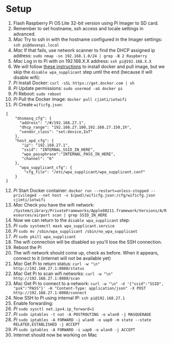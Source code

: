 # Setup

1) Flash Raspberry Pi OS Lite 32-bit version using Pi Imager to SD card.
2) Remember to set hostname, ssh access and locale settings in advanced.
3) *Mac* Try to ssh in with the hostname configured in the Imager settings: `ssh pi@davespi.local`
4) *Mac* If that fails, use network scanner to find the DHCP assigned ip address: `sudo nmap -sn 192.168.1.0/24 | grep -B 2 Raspberry`
5) *Mac* Log in to Pi with on 192.168.X.X address: `ssh pi@192.168.X.X` 
6) We will follow [these instructions](https://imti.co/iot-wifi/) to install docker and pull image, but we skip the `disable wpa_supplicant` step until the end (because it will disable wifi):
7) *Pi* Install Docker: `curl -sSL https://get.docker.com | sh`
8) *Pi* Update permissions: `sudo usermod -aG docker pi`
9) *Pi* Reboot: `sudo reboot`
10) *Pi* Pull the Docker image: `docker pull cjimti/iotwifi`
11) *Pi* Create `wificfg.json`:

```
{
    "dnsmasq_cfg": {
      "address": "/#/192.168.27.1",
      "dhcp_range": "192.168.27.100,192.168.27.150,1h",
      "vendor_class": "set:device,IoT"
    },
    "host_apd_cfg": {
       "ip": "192.168.27.1",
       "ssid": "INTERNAL_SSID_IN_HERE",
       "wpa_passphrase":"INTERNAL_PASS_IN_HERE",
       "channel": "6"
    },
      "wpa_supplicant_cfg": {
        "cfg_file": "/etc/wpa_supplicant/wpa_supplicant.conf"
    }
}
```

12) *Pi* Start Docker container: `docker run --restart=unless-stopped --privileged --net host -v $(pwd)/wificfg.json:/cfg/wificfg.json cjimti/iotwifi`
13) *Mac* Check you have the wifi network: `/System/Library/PrivateFrameworks/Apple80211.framework/Versions/A/Resources/airport scan | grep SSID_IN_HERE`
14) Now we can return to the `disable wpa_supplicant` step:
15) *Pi* `sudo systemctl mask wpa_supplicant.service`
16) *Pi* `sudo mv /sbin/wpa_supplicant /sbin/no_wpa_supplicant`
17) *Pi* `sudo pkill wpa_supplicant`
18) The wifi connection will be disabled so you'll lose the SSH connection.
19) Reboot the Pi
20) The wifi network should come up, check as before. When it appears, connect to it (internet will not be available yet)
21) *Mac* Get Pi to return status: `curl -w "\n" http://192.168.27.1:8080/status`
22) *Mac* Get Pi to scan wifi networks: `curl -w "\n" http://192.168.27.1:8080/scan`
23) *Mac* Get Pi to connect to a network: `curl -w "\n" -d '{"ssid":"SSID", "psk":"PASS"}' -H "Content-Type: application/json" -X POST http://192.168.27.1:8080/connect`
24) Now SSH to Pi using internal IP: `ssh pi@192.168.27.1`
25) Enable forwarding:
26) *Pi* `sudo sysctl net.ipv4.ip_forward=1`
27) *Pi* `sudo iptables -t nat -A POSTROUTING -o wlan0 -j MASQUERADE`
28) *Pi* `sudo iptables -A FORWARD -i wlan0 -o uap0 -m state --state RELATED,ESTABLISHED -j ACCEPT`
29) *Pi* `sudo iptables -A FORWARD -i uap0 -o wlan0 -j ACCEPT`
30) Internet should now be working on Mac
